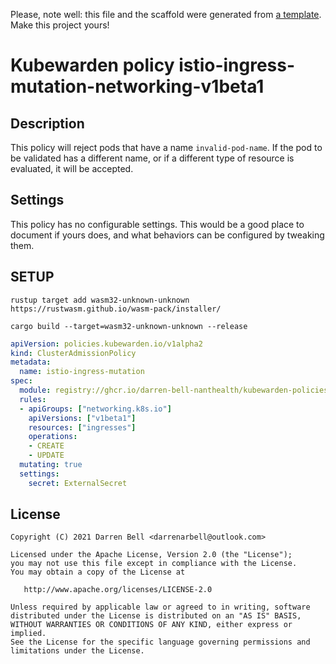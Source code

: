 Please, note well: this file and the scaffold were generated from [a
template](https://github.com/kubewarden/policy-rust-template). Make
this project yours!

# Kubewarden policy istio-ingress-mutation-networking-v1beta1

## Description

This policy will reject pods that have a name `invalid-pod-name`. If
the pod to be validated has a different name, or if a different type
of resource is evaluated, it will be accepted.

## Settings

This policy has no configurable settings. This would be a good place
to document if yours does, and what behaviors can be configured by
tweaking them.

## SETUP
```
rustup target add wasm32-unknown-unknown
https://rustwasm.github.io/wasm-pack/installer/

cargo build --target=wasm32-unknown-unknown --release
```

```yaml
apiVersion: policies.kubewarden.io/v1alpha2
kind: ClusterAdmissionPolicy
metadata:
  name: istio-ingress-mutation
spec:
  module: registry://ghcr.io/darren-bell-nanthealth/kubewarden-policies/istio-ingress-mutation-networking-v1beta1:latest
  rules:
  - apiGroups: ["networking.k8s.io"]
    apiVersions: ["v1beta1"]
    resources: ["ingresses"]
    operations:
    - CREATE
    - UPDATE
  mutating: true
  settings:
    secret: ExternalSecret
```
## License

```
Copyright (C) 2021 Darren Bell <darrenarbell@outlook.com>

Licensed under the Apache License, Version 2.0 (the "License");
you may not use this file except in compliance with the License.
You may obtain a copy of the License at

   http://www.apache.org/licenses/LICENSE-2.0

Unless required by applicable law or agreed to in writing, software
distributed under the License is distributed on an "AS IS" BASIS,
WITHOUT WARRANTIES OR CONDITIONS OF ANY KIND, either express or implied.
See the License for the specific language governing permissions and
limitations under the License.
```
